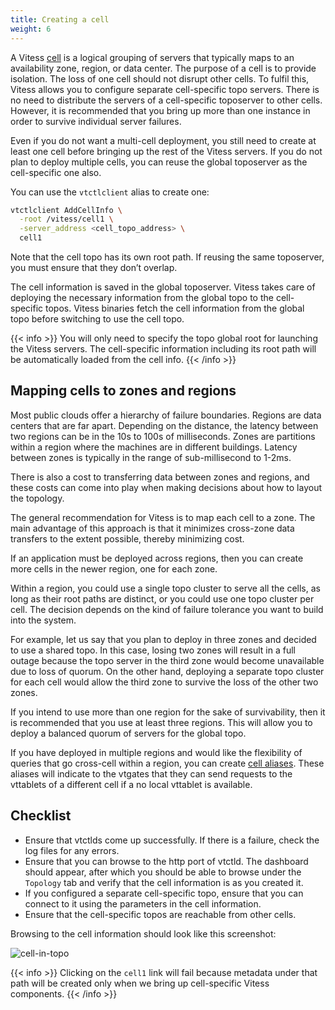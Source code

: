 ```yaml
---
title: Creating a cell
weight: 6
---
```


A Vitess [cell](../../../concepts/cell) is a logical grouping of servers that typically maps to an availability zone, region, or data center. The purpose of a cell is to provide isolation. The loss of one cell should not disrupt other cells. To fulfil this, Vitess allows you to configure separate cell-specific topo servers. There is no need to distribute the servers of a cell-specific toposerver to other cells. However, it is recommended that you bring up more than one instance in order to survive individual server failures.

Even if you do not want a multi-cell deployment, you still need to create at least one cell before bringing up the rest of the Vitess servers. If you do not plan to deploy multiple cells, you can reuse the global toposerver as the cell-specific one also.

You can use the `vtctlclient` alias to create one:

```sh
vtctlclient AddCellInfo \
  -root /vitess/cell1 \
  -server_address <cell_topo_address> \
  cell1
```

Note that the cell topo has its own root path. If reusing the same toposerver, you must ensure that they don’t overlap.

The cell information is saved in the global toposerver. Vitess takes care of deploying the necessary information from the global topo to the cell-specific topos. Vitess binaries fetch the cell information from the global topo before switching to use the cell topo.

{{< info >}}
You will only need to specify the topo global root for launching the Vitess servers. The cell-specific information including its root path will be automatically loaded from the cell info.
{{< /info >}}

## Mapping cells to zones and regions

Most public clouds offer a hierarchy of failure boundaries. Regions are data centers that are far apart. Depending on the distance, the latency between two regions can be in the 10s to 100s of milliseconds. Zones are partitions within a region where the machines are in different buildings. Latency between zones is typically in the range of sub-millisecond to 1-2ms.

There is also a cost to transferring data between zones and regions, and these costs can come into play when making decisions about how to layout the topology.

The general recommendation for Vitess is to map each cell to a zone. The main advantage of this approach is that it minimizes cross-zone data transfers to the extent possible, thereby minimizing cost.

If an application must be deployed across regions, then you can create more cells in the newer region, one for each zone.

Within a region, you could use a single topo cluster to serve all the cells, as long as their root paths are distinct, or you could use one topo cluster per cell. The decision depends on the kind of failure tolerance you want to build into the system.

For example, let us say that you plan to deploy in three zones and decided to use a shared topo. In this case, losing two zones will result in a full outage because the topo server in the third zone would become unavailable due to loss of quorum. On the other hand, deploying a separate topo cluster for each cell would allow the third zone to survive the loss of the other two zones.

If you intend to use more than one region for the sake of survivability, then it is recommended that you use at least three regions. This will allow you to deploy a balanced quorum of servers for the global topo.

If you have deployed in multiple regions and would like the flexibility of queries that go cross-cell within a region, you can create [cell aliases](../../../programs/vtctl/cell-aliases). These aliases will indicate to the vtgates that they can send requests to the vttablets of a different cell if a no local vttablet is available.

## Checklist

* Ensure that vtctlds come up successfully. If there is a failure, check the log files for any errors.
* Ensure that you can browse to the http port of vtctld. The dashboard should appear, after which you should be able to browse under the `Topology` tab and verify that the cell information is as you created it.
* If you configured a separate cell-specific topo, ensure that you can connect to it using the parameters in the cell information.
* Ensure that the cell-specific topos are reachable from other cells.

Browsing to the cell information should look like this screenshot:

![cell-in-topo](../img/cell-in-topo.png)

{{< info >}}
Clicking on the `cell1` link will fail because metadata under that path will be created only when we bring up cell-specific Vitess components.
{{< /info >}}
